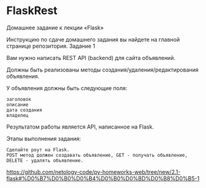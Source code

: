 # FlaskRest

Домашнее задание к лекции «Flask»

Инструкцию по сдаче домашнего задания вы найдете на главной странице репозитория.
Задание 1

Вам нужно написать REST API (backend) для сайта объявлений.

Должны быть реализованы методы создания/удаления/редактирования объявления.

У объявления должны быть следующие поля:

    заголовок
    описание
    дата создания
    владелец

Результатом работы является API, написанное на Flask.

Этапы выполнения задания:

    Сделайте роут на Flask.
    POST метод должен создавать объявление, GET - получать объявление, DELETE - удалять объявление.
 https://github.com/netology-code/py-homeworks-web/tree/new/2.1-flask#%D0%B7%D0%B0%D0%B4%D0%B0%D0%BD%D0%B8%D0%B5-1
